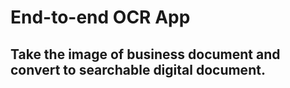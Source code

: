 # End-to-end OCR App

Take the image of business document and convert to searchable digital document.
---
